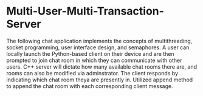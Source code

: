 # Multi-User-Multi-Transaction-Server

The following chat application implements the concepts of multithreading, socket programming, user interface design, and semaphores. A user can locally launch the Python-based client on their device and are then prompted to join chat room in which they can communicate with other users. C++ server will dictate how many available chat rooms there are, and rooms can also be modified via adminstrator. The client responds by indicating which chat room theya are presently in. Utilized append method to append the chat room with each corresponding client message. 